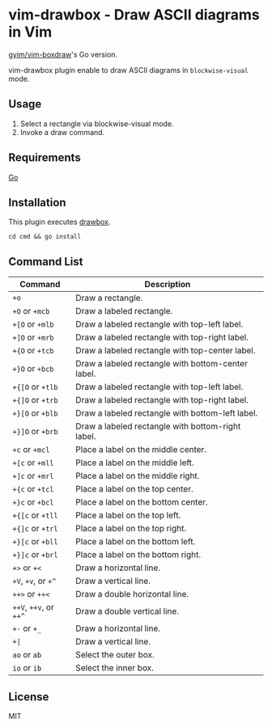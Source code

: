 # vim-drawbox - Draw ASCII diagrams in Vim
[gyim/vim-boxdraw](https://github.com/gyim/vim-boxdraw)'s Go version.

vim-drawbox plugin enable to draw ASCII diagrams in `blockwise-visual` mode.

## Usage
1. Select a rectangle via blockwise-visual mode.
2. Invoke a draw command.

## Requirements
[Go](https://github.com/golang/go)

## Installation
This plugin executes [drawbox](https://github.com/satorunooshie/vim-drawbox/tree/main/cmd).
```
cd cmd && go install
```

## Command List

| Command               | Description                                       |
|-----------------------|---------------------------------------------------|
| `+o`                  | Draw a rectangle.                                 |
| `+O` or `+mcb`        | Draw a labeled rectangle.                         |
| `+[O` or `+mlb`       | Draw a labeled rectangle with top-left label.     |
| `+]O` or `+mrb`       | Draw a labeled rectangle with top-right label.    |
| `+{O` or `+tcb`       | Draw a labeled rectangle with top-center label.   |
| `+}O` or `+bcb`       | Draw a labeled rectangle with bottom-center label.|
| `+{[O` or `+tlb`      | Draw a labeled rectangle with top-left label.     |
| `+{]O` or `+trb`      | Draw a labeled rectangle with top-right label.    |
| `+}[O` or `+blb`      | Draw a labeled rectangle with bottom-left label.  |
| `+}]O` or `+brb`      | Draw a labeled rectangle with bottom-right label. |
| `+c` or `+mcl`        | Place a label on the middle center.               |
| `+[c` or `+mll`       | Place a label on the middle left.                 |
| `+]c` or `+mrl`       | Place a label on the middle right.                |
| `+{c` or `+tcl`       | Place a label on the top center.                  |
| `+}c` or `+bcl`       | Place a label on the bottom center.               |
| `+{[c` or `+tll`      | Place a label on the top left.                    |
| `+{]c` or `+trl`      | Place a label on the top right.                   |
| `+}[c` or `+bll`      | Place a label on the bottom left.                 |
| `+}]c` or `+brl`      | Place a label on the bottom right.                |
| `+>` or `+<`          | Draw a horizontal line.                           |
| `+V`, `+v`, or `+^`   | Draw a vertical line.                             |
| `++>` or `++<`        | Draw a double horizontal line.                    |
| `++V`, `++v`, or `++^`| Draw a double vertical line.                      |
| `+-` or `+_`          | Draw a horizontal line.                           |
| `+\|`                  | Draw a vertical line.                             |
| `ao` or `ab`          | Select the outer box.                             |
| `io` or `ib`          | Select the inner box.                             |

## License
MIT
